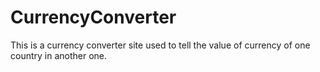 # CurrencyConverter
This is a currency converter site used to tell the value of currency of one country in another one.
